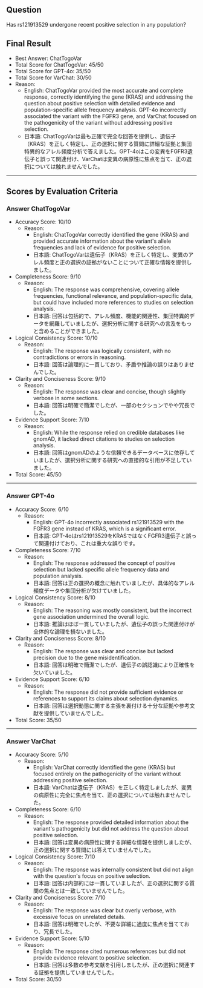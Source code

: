 ## Question

Has rs121913529 undergone recent positive selection in any population?

## Final Result

- Best Answer: ChatTogoVar
- Total Score for ChatTogoVar: 45/50
- Total Score for GPT-4o: 35/50
- Total Score for VarChat: 30/50
- Reason:
  - English: ChatTogoVar provided the most accurate and complete response, correctly identifying the gene (KRAS) and addressing the question about positive selection with detailed evidence and population-specific allele frequency analysis. GPT-4o incorrectly associated the variant with the FGFR3 gene, and VarChat focused on the pathogenicity of the variant without addressing positive selection.
  - 日本語: ChatTogoVarは最も正確で完全な回答を提供し、遺伝子（KRAS）を正しく特定し、正の選択に関する質問に詳細な証拠と集団特異的なアレル頻度分析で答えました。GPT-4oはこの変異をFGFR3遺伝子と誤って関連付け、VarChatは変異の病原性に焦点を当て、正の選択については触れませんでした。

---

## Scores by Evaluation Criteria

### Answer ChatTogoVar
- Accuracy Score: 10/10
  - Reason: 
    - English: ChatTogoVar correctly identified the gene (KRAS) and provided accurate information about the variant's allele frequencies and lack of evidence for positive selection.
    - 日本語: ChatTogoVarは遺伝子（KRAS）を正しく特定し、変異のアレル頻度と正の選択の証拠がないことについて正確な情報を提供しました。
- Completeness Score: 9/10
  - Reason: 
    - English: The response was comprehensive, covering allele frequencies, functional relevance, and population-specific data, but could have included more references to studies on selection analysis.
    - 日本語: 回答は包括的で、アレル頻度、機能的関連性、集団特異的データを網羅していましたが、選択分析に関する研究への言及をもっと含めることができました。
- Logical Consistency Score: 10/10
  - Reason: 
    - English: The response was logically consistent, with no contradictions or errors in reasoning.
    - 日本語: 回答は論理的に一貫しており、矛盾や推論の誤りはありませんでした。
- Clarity and Conciseness Score: 9/10
  - Reason: 
    - English: The response was clear and concise, though slightly verbose in some sections.
    - 日本語: 回答は明確で簡潔でしたが、一部のセクションでやや冗長でした。
- Evidence Support Score: 7/10
  - Reason: 
    - English: While the response relied on credible databases like gnomAD, it lacked direct citations to studies on selection analysis.
    - 日本語: 回答はgnomADのような信頼できるデータベースに依存していましたが、選択分析に関する研究への直接的な引用が不足していました。
- Total Score: 45/50

---

### Answer GPT-4o
- Accuracy Score: 6/10
  - Reason: 
    - English: GPT-4o incorrectly associated rs121913529 with the FGFR3 gene instead of KRAS, which is a significant error.
    - 日本語: GPT-4oはrs121913529をKRASではなくFGFR3遺伝子と誤って関連付けており、これは重大な誤りです。
- Completeness Score: 7/10
  - Reason: 
    - English: The response addressed the concept of positive selection but lacked specific allele frequency data and population analysis.
    - 日本語: 回答は正の選択の概念に触れていましたが、具体的なアレル頻度データや集団分析が欠けていました。
- Logical Consistency Score: 8/10
  - Reason: 
    - English: The reasoning was mostly consistent, but the incorrect gene association undermined the overall logic.
    - 日本語: 推論はほぼ一貫していましたが、遺伝子の誤った関連付けが全体的な論理を損ないました。
- Clarity and Conciseness Score: 8/10
  - Reason: 
    - English: The response was clear and concise but lacked precision due to the gene misidentification.
    - 日本語: 回答は明確で簡潔でしたが、遺伝子の誤認識により正確性を欠いていました。
- Evidence Support Score: 6/10
  - Reason: 
    - English: The response did not provide sufficient evidence or references to support its claims about selection dynamics.
    - 日本語: 回答は選択動態に関する主張を裏付ける十分な証拠や参考文献を提供していませんでした。
- Total Score: 35/50

---

### Answer VarChat
- Accuracy Score: 5/10
  - Reason: 
    - English: VarChat correctly identified the gene (KRAS) but focused entirely on the pathogenicity of the variant without addressing positive selection.
    - 日本語: VarChatは遺伝子（KRAS）を正しく特定しましたが、変異の病原性に完全に焦点を当て、正の選択については触れませんでした。
- Completeness Score: 6/10
  - Reason: 
    - English: The response provided detailed information about the variant's pathogenicity but did not address the question about positive selection.
    - 日本語: 回答は変異の病原性に関する詳細な情報を提供しましたが、正の選択に関する質問には答えていませんでした。
- Logical Consistency Score: 7/10
  - Reason: 
    - English: The response was internally consistent but did not align with the question's focus on positive selection.
    - 日本語: 回答は内部的には一貫していましたが、正の選択に関する質問の焦点とは一致していませんでした。
- Clarity and Conciseness Score: 7/10
  - Reason: 
    - English: The response was clear but overly verbose, with excessive focus on unrelated details.
    - 日本語: 回答は明確でしたが、不要な詳細に過度に焦点を当てており、冗長でした。
- Evidence Support Score: 5/10
  - Reason: 
    - English: The response cited numerous references but did not provide evidence relevant to positive selection.
    - 日本語: 回答は多数の参考文献を引用しましたが、正の選択に関連する証拠を提供していませんでした。
- Total Score: 30/50